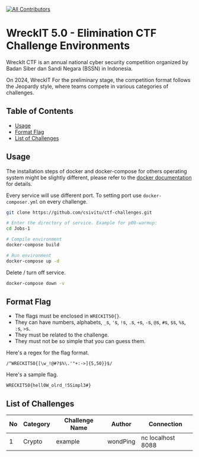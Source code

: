 [![All Contributors](https://img.shields.io/badge/all_contributors-6-darkblue.svg?style=flat-square)](#contributors-)

# WreckIT 5.0 - Elimination CTF Challenge Environments

WreckIt CTF is an annual national cyber security competition organized by Badan Siber dan Sandi Negara (BSSN) in Indonesia.

On 2024, WreckIT For the preliminary stage, the competition format follows the Jeopardy style, where teams compete in various categories of challenges.

## Table of Contents

* [Usage](#Usage)
* [Format Flag](#Format-Flag)
* [List of Challenges](#List-of-Challenges)

## Usage

The installation steps of docker and docker-compose for others operating system might be slightly different, please refer to the [docker documentation](https://docs.docker.com/) for details.

Every service will use different port. To setting port use <code>docker-composer.yml</code> on every challenge.
```bash
git clone https://github.com/csivitu/ctf-challenges.git

# Enter the directory of service. Example for p00-warmup:
cd Jobs-1

# Compile environment
docker-compose build

# Run environment
docker-compose up -d
```

Delete / turn off service.
```bash
docker-compose down -v
```


## Format Flag

- The flags must be enclosed in `WRECKIT50{}`.
- They can have numbers, alphabets, `_`s, `'`s, `!`s, `.`s, `+`s, `-`s, `@`s, `#`s, `$`s, `%`s, `:`s, `>`s.
- They must be related to the challenge.
- They must not be so simple that you can guess them.

Here's a regex for the flag format.

```
/^WRECKIT50{[\w_!@#?$%\.'"+:->]{5,50}}$/
```

Here's a sample flag.

```
WRECKIT50{hell0W_olrd_!5Simpl3#}
```

## List of Challenges

| No  | Category  | Challenge Name       | Author      |  Connection                                                 |
| --- | --------- | ------------------- | ----------- | ---------------------------------------------------- |
| 1   | Crypto    | example  | wondPing    | nc localhost 8088 |
